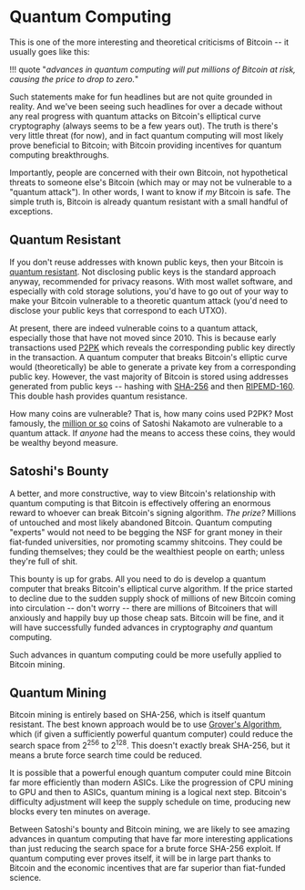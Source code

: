 # Quantum Computing 

This is one of the more interesting
 and theoretical criticisms of
 Bitcoin -- it usually goes like
 this:

!!! quote "*advances in quantum computing will put millions of Bitcoin at risk, causing the price to drop to zero.*"

Such statements make
 for fun headlines
 but are not quite grounded
 in reality.
And we've been seeing such headlines 
 for over a decade without any real
 progress with quantum attacks on
 Bitcoin's
 elliptical curve cryptography
 (always seems to be a few years out).
The truth is there's very little
 threat (for now),
 and in fact 
 quantum computing
 will most likely prove
 beneficial to Bitcoin;
 with Bitcoin providing incentives
 for quantum computing breakthroughs.

Importantly,
 people are concerned
 with their own Bitcoin,
 not hypothetical threats
 to someone else's
 Bitcoin
 (which may
 or may not be
 vulnerable to a
 "quantum attack").
In other words,
 I want to know if *my*
 Bitcoin is safe.
The simple truth is,
 Bitcoin is already 
 quantum resistant
 with a small handful of exceptions.

## Quantum Resistant

If you don't reuse addresses with
 known public keys, then your
 Bitcoin is
 [quantum resistant](https://en.bitcoin.it/wiki/Quantum_computing_and_Bitcoin).
Not disclosing public keys
 is the standard approach anyway,
 recommended for privacy reasons.
With most wallet software, and
 especially with cold storage solutions,
 you'd have to go out of your way 
 to make your Bitcoin vulnerable to
 a theoretic quantum attack
 (you'd need to disclose your public keys 
 that correspond to each UTXO).

At present,
 there are indeed vulnerable
 coins to a quantum attack,
 especially those that have not
 moved since 2010.
This is because early transactions
 used [P2PK](https://river.com/learn/terms/p/p2pk/)
 which reveals the corresponding
 public key directly in the transaction.
A quantum computer that breaks
 Bitcoin's 
 elliptic curve
 would (theoretically)
 be able to generate
 a private key from a corresponding
 public key.
However, the vast majority
 of Bitcoin is stored using
  addresses generated
 from public keys --
 hashing with
 [SHA-256](https://en.bitcoin.it/wiki/SHA-256)
 and then
 [RIPEMD-160](https://en.bitcoin.it/wiki/RIPEMD-160).
This double hash provides
 quantum resistance.

How many coins are vulnerable?
That is, how many coins used P2PK?
Most famously,
 the [million or so](https://bitslog.com/2013/04/17/the-well-deserved-fortune-of-satoshi-nakamoto/)
 coins of
 Satoshi Nakamoto
 are vulnerable to a quantum attack.
If *anyone* had the means
 to access these coins,
 they would be wealthy
 beyond measure.



## Satoshi's Bounty

A better, and more constructive,
 way to view Bitcoin's relationship
 with quantum computing is that
 Bitcoin is effectively
 offering an enormous
 reward to whoever can
 break Bitcoin's signing
 algorithm.
*The prize?*
Millions of untouched 
 and most likely abandoned Bitcoin.
Quantum computing "experts"
 would not need to be
 begging the
 NSF
 for grant money
 in their fiat-funded universities,
 nor promoting scammy
 shitcoins.
They
 could be funding themselves;
 they could be
 the wealthiest people 
 on earth;
 unless they're full of shit.

This bounty is up for grabs.
All you need to do is
 develop a quantum computer
 that breaks Bitcoin's
 elliptical curve algorithm.
If the price started
 to decline due to the sudden
 supply shock of millions
 of new Bitcoin coming
 into circulation --
 don't worry --
 there are millions
 of Bitcoiners
 that will anxiously
 and happily
 buy up those cheap
 sats.
Bitcoin will be fine,
 and it will have successfully
 funded advances
 in cryptography *and*
 quantum computing.

Such advances in quantum computing
 could be more usefully applied to
 Bitcoin mining.


## Quantum Mining

Bitcoin mining is entirely based on
 SHA-256, which is itself quantum resistant.
The best known approach would be
 to use
 [Grover's Algorithm](https://en.m.wikipedia.org/wiki/Grover%27s_algorithm),
 which (if given a sufficiently powerful quantum computer)
 could reduce the search space from 2<sup>256</sup>
 to 2<sup>128</sup>.
This doesn't exactly break SHA-256,
 but it means a brute force search time
 could be reduced.

It is possible that a powerful enough
 quantum computer could mine Bitcoin
 far more efficiently than modern ASICs.
Like the progression of CPU mining
 to GPU and then to ASICs,
 quantum mining is a logical next step.
Bitcoin's difficulty adjustment will
 keep the supply schedule on time,
 producing new blocks every ten minutes
 on average.

Between Satoshi's bounty and Bitcoin mining,
 we are likely to see amazing advances
 in quantum computing that have far more
 interesting applications than just
 reducing the search space for
 a brute force SHA-256 exploit.
If quantum computing ever proves itself,
 it will be in large part thanks to Bitcoin
 and the economic incentives that are
 far superior than fiat-funded science.




